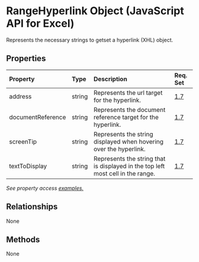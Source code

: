 # RangeHyperlink Object (JavaScript API for Excel)

Represents the necessary strings to getset a hyperlink (XHL) object.

## Properties

| Property	   | Type	|Description| Req. Set|
|:---------------|:--------|:----------|:----|
|address|string|Represents the url target for the hyperlink.|[1.7](../requirement-sets/excel-api-requirement-sets.md)|
|documentReference|string|Represents the document reference target for the hyperlink.|[1.7](../requirement-sets/excel-api-requirement-sets.md)|
|screenTip|string|Represents the string displayed when hovering over the hyperlink.|[1.7](../requirement-sets/excel-api-requirement-sets.md)|
|textToDisplay|string|Represents the string that is displayed in the top left most cell in the range.|[1.7](../requirement-sets/excel-api-requirement-sets.md)|

_See property access [examples.](#property-access-examples)_

## Relationships
None


## Methods
None

